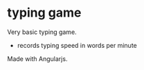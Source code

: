 # typing game

Very basic typing game.
  - records typing speed in words per minute
  
Made with Angularjs.
